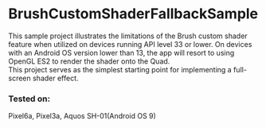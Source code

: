 # BrushCustomShaderFallbackSample
This sample project illustrates the limitations of the Brush custom shader feature when utilized on devices running API level 33 or lower. On devices with an Android OS version lower than 13, the app will resort to using OpenGL ES2 to render the shader onto the Quad.<br>
This project serves as the simplest starting point for implementing a full-screen shader effect.<br>

### Tested on:
Pixel6a, Pixel3a, Aquos SH-01(Android OS 9)
